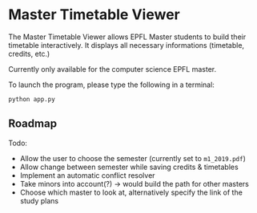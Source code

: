 # Master Timetable Viewer

The Master Timetable Viewer allows EPFL Master students to build their timetable interactively.
It displays all necessary informations (timetable, credits, etc.)

Currently only available for the computer science EPFL master.

To launch the program, please type the following in a terminal:

    python app.py

## Roadmap

Todo:

* Allow the user to choose the semester (currently set to `m1_2019.pdf`)
* Allow change between semester while saving credits & timetables
* Implement an automatic conflict resolver
* Take minors into account(?) -> would build the path for other masters
* Choose which master to look at, alternatively specify the link of the study plans
